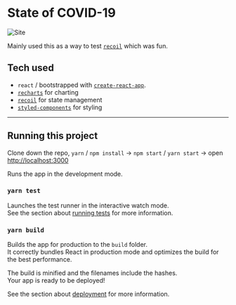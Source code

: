 # State of COVID-19

![Site](https://i.imgur.com/FSHxqDm.gif)

Mainly used this as a way to test [`recoil`](https://recoiljs.org/) which was fun.

## Tech used
- `react` / bootstrapped with [`create-react-app`](https://github.com/facebook/create-react-app).
- [`recharts`](https://recharts.org/) for charting
- [`recoil`](https://recoiljs.org/) for state management
- [`styled-components`](https://styled-components.com/) for styling

-------------------------------

## Running this project

Clone down the repo, `yarn` / `npm install` -> `npm start` / `yarn start` -> open [http://localhost:3000](http://localhost:3000)

Runs the app in the development mode.<br />

### `yarn test`

Launches the test runner in the interactive watch mode.<br />
See the section about [running tests](https://facebook.github.io/create-react-app/docs/running-tests) for more information.

### `yarn build`

Builds the app for production to the `build` folder.<br />
It correctly bundles React in production mode and optimizes the build for the best performance.

The build is minified and the filenames include the hashes.<br />
Your app is ready to be deployed!

See the section about [deployment](https://facebook.github.io/create-react-app/docs/deployment) for more information.
